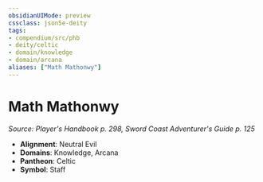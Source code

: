 ```yaml
---
obsidianUIMode: preview
cssclass: json5e-deity
tags:
- compendium/src/phb
- deity/celtic
- domain/knowledge
- domain/arcana
aliases: ["Math Mathonwy"]
---
```

# Math Mathonwy
*Source: Player's Handbook p. 298, Sword Coast Adventurer's Guide p. 125* 

- **Alignment**: Neutral Evil
- **Domains**: Knowledge, Arcana
- **Pantheon**: Celtic
- **Symbol**: Staff